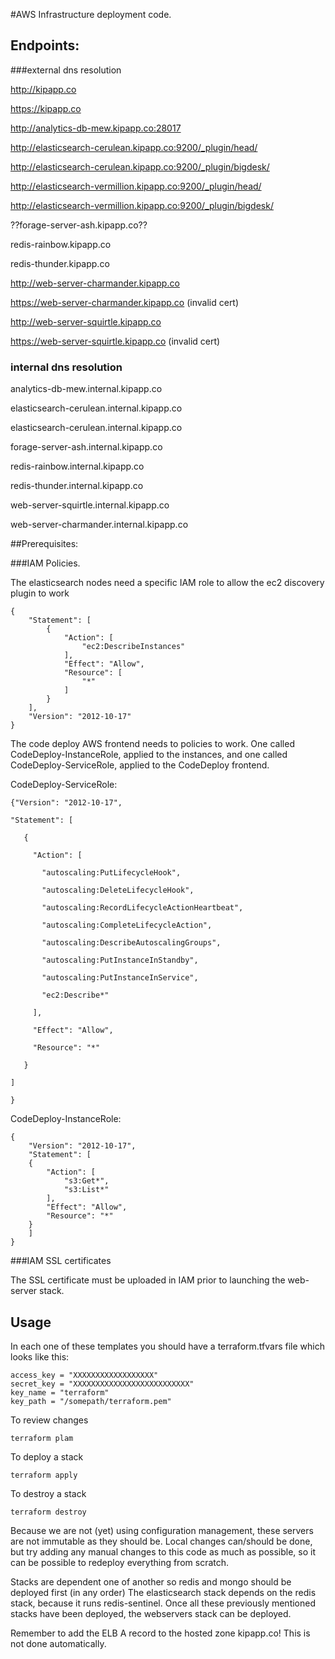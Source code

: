 #AWS Infrastructure deployment code.

## Endpoints:

###external dns resolution

http://kipapp.co

https://kipapp.co

http://analytics-db-mew.kipapp.co:28017

http://elasticsearch-cerulean.kipapp.co:9200/_plugin/head/

http://elasticsearch-cerulean.kipapp.co:9200/_plugin/bigdesk/

http://elasticsearch-vermillion.kipapp.co:9200/_plugin/head/

http://elasticsearch-vermillion.kipapp.co:9200/_plugin/bigdesk/

??forage-server-ash.kipapp.co??

redis-rainbow.kipapp.co

redis-thunder.kipapp.co

http://web-server-charmander.kipapp.co

https://web-server-charmander.kipapp.co (invalid cert)

http://web-server-squirtle.kipapp.co

https://web-server-squirtle.kipapp.co (invalid cert)

### internal dns resolution

analytics-db-mew.internal.kipapp.co

elasticsearch-cerulean.internal.kipapp.co

elasticsearch-cerulean.internal.kipapp.co

forage-server-ash.internal.kipapp.co

redis-rainbow.internal.kipapp.co

redis-thunder.internal.kipapp.co

web-server-squirtle.internal.kipapp.co

web-server-charmander.internal.kipapp.co


##Prerequisites:

###IAM Policies.

The elasticsearch nodes need a specific IAM role to allow the ec2 discovery plugin to work

```
{
    "Statement": [
        {
            "Action": [
                "ec2:DescribeInstances"
            ],
            "Effect": "Allow",
            "Resource": [
                "*"
            ]
        }
    ],
    "Version": "2012-10-17"
}
```

The code deploy AWS frontend needs to policies to work. One called CodeDeploy-InstanceRole, applied to the instances, and one called CodeDeploy-ServiceRole, applied to the CodeDeploy frontend.

CodeDeploy-ServiceRole:

```
{"Version": "2012-10-17",
 
"Statement": [
 
   {
 
     "Action": [
 
       "autoscaling:PutLifecycleHook",
 
       "autoscaling:DeleteLifecycleHook",
 
       "autoscaling:RecordLifecycleActionHeartbeat",
 
       "autoscaling:CompleteLifecycleAction",
 
       "autoscaling:DescribeAutoscalingGroups",
 
       "autoscaling:PutInstanceInStandby",
 
       "autoscaling:PutInstanceInService",
 
       "ec2:Describe*"
 
     ],
 
     "Effect": "Allow",
 
     "Resource": "*"
 
   }
 
]
 
}
```

CodeDeploy-InstanceRole:

```
{ 
    "Version": "2012-10-17", 
    "Statement": [   
    {     
        "Action": [       
            "s3:Get*",       
            "s3:List*"     
        ],     
        "Effect": "Allow",     
        "Resource": "*"   
    } 
    ]
}
```

###IAM SSL certificates

The SSL certificate must be uploaded in IAM prior to launching the web-server stack.

## Usage

In each one of these templates you should have a terraform.tfvars file which looks like this:

```
access_key = "XXXXXXXXXXXXXXXXXX"
secret_key = "XXXXXXXXXXXXXXXXXXXXXXXXXX"
key_name = "terraform"
key_path = "/somepath/terraform.pem"
```

To review changes
```
terraform plam
```

To deploy a stack
```
terraform apply
```

To destroy a stack
```
terraform destroy
```


Because we are not (yet) using configuration management, these servers are not immutable as they should be.
Local changes can/should be done, but try adding any manual changes to this code as much as possible, so it can be possible to redeploy everything from scratch.


Stacks are dependent one of another so redis and mongo should be deployed first (in any order)
The elasticsearch stack depends on the redis stack, because it runs redis-sentinel.
Once all these previously mentioned stacks have been deployed, the webservers stack can be deployed.

Remember to add the ELB A record to the hosted zone kipapp.co! This is not done automatically.

